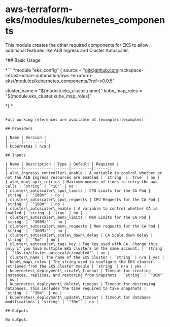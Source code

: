 # aws-terraform-eks/modules/kubernetes\_components

This module creates the other required components for EKS to allow additional features like ALB Ingress and Cluster Autoscaler.

\*## Basic Usage

\*```
*module "eks_config" {
 source = "git@github.com:rackspace-infrastructure-automation/aws-terraform-eks//modules/kubernetes_components/?ref=v0.0.5"

 cluster_name    = "${module.eks_cluster.name}"
 kube_map_roles  = "${module.eks_cluster.kube_map_roles}"

*}
*
```

Full working references are available at [examples](examples)

## Providers

| Name | Version |
|------|---------|
| kubernetes | n/a |

## Inputs

| Name | Description | Type | Default | Required |
|------|-------------|------|---------|:-----:|
| alb\_ingress\_controller\_enable | A variable to control whether or not the ALB Ingress resources are enabled | `string` | `true` | no |
| alb\_max\_api\_retries | Maximum number of times to retry the aws calls | `string` | `"10"` | no |
| cluster\_autoscaler\_cpu\_limits | CPU Limits for the CA Pod | `string` | `"100m"` | no |
| cluster\_autoscaler\_cpu\_requests | CPU Requests for the CA Pod | `string` | `"100m"` | no |
| cluster\_autoscaler\_enable | A variable to control whether CA is enabled | `string` | `true` | no |
| cluster\_autoscaler\_mem\_limits | Mem Limits for the CA Pod | `string` | `"300Mi"` | no |
| cluster\_autoscaler\_mem\_requests | Mem requests for the CA Pod | `string` | `"300Mi"` | no |
| cluster\_autoscaler\_scale\_down\_delay | CA Scale down delay | `string` | `"5m"` | no |
| cluster\_autoscaler\_tag\_key | Tag key used with CA. Change this only if you have multiple EKS clusters in the same account. | `string` | `"k8s.io/cluster-autoscaler/enabled"` | no |
| cluster\_name | The name of the EKS Cluster | `string` | n/a | yes |
| kube\_map\_roles | The string used to configure the EKS cluster, retrieved from the EKS Cluster module | `string` | n/a | yes |
| kubernetes\_deployment\_create\_timeout | Timeout for creating instances, replicas, and restoring from Snapshots | `string` | `"30m"` | no |
| kubernetes\_deployment\_delete\_timeout | Timeout for destroying databases. This includes the time required to take snapshots | `string` | `"30m"` | no |
| kubernetes\_deployment\_update\_timeout | Timeout for database modifications | `string` | `"30m"` | no |

## Outputs

No output.

